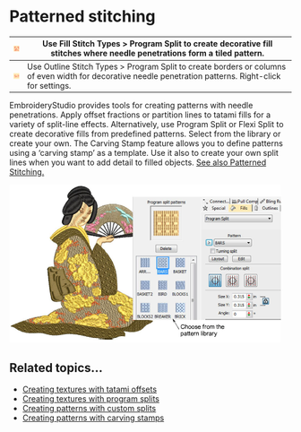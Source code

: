 # Patterned stitching

| ![ProgramSplit.png](assets/ProgramSplit.png)           | Use Fill Stitch Types > Program Split to create decorative fill stitches where needle penetrations form a tiled pattern.                                  |
| ------------------------------------------------------ | --------------------------------------------------------------------------------------------------------------------------------------------------------- |
| ![ProgramSplit00110.png](assets/ProgramSplit00110.png) | Use Outline Stitch Types > Program Split to create borders or columns of even width for decorative needle penetration patterns. Right-click for settings. |

EmbroideryStudio provides tools for creating patterns with needle penetrations. Apply offset fractions or partition lines to tatami fills for a variety of split-line effects. Alternatively, use Program Split or Flexi Split to create decorative fills from predefined patterns. Select from the library or create your own. The Carving Stamp feature allows you to define patterns using a ‘carving stamp’ as a template. Use it also to create your own split lines when you want to add detail to filled objects. [See also Patterned Stitching.](../../Decorative/patterns/Patterned_Stitching)

![ProgramSplitSample.png](assets/ProgramSplitSample.png)

## Related topics...

- [Creating textures with tatami offsets](../../Decorative/patterns/Creating_textures_with_tatami_offsets)
- [Creating textures with program splits](../../Decorative/patterns/Creating_textures_with_program_splits)
- [Creating patterns with custom splits](../../Decorative/patterns/Creating_patterns_with_custom_splits)
- [Creating patterns with carving stamps](../../Decorative/patterns/Creating_patterns_with_carving_stamps)
